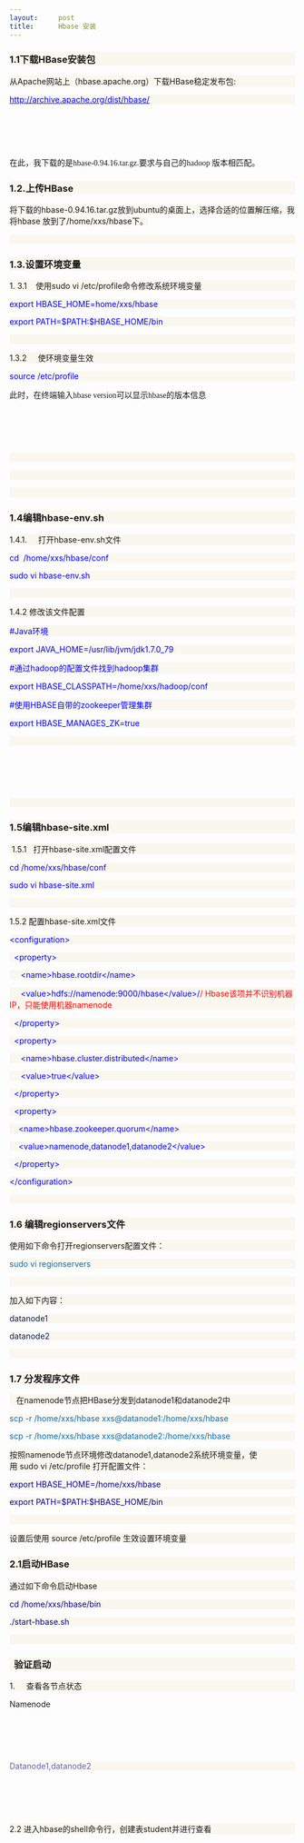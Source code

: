 ```yaml
---
layout:     post
title:      Hbase 安装
---
```

<div id="article_content" class="article_content clearfix csdn-tracking-statistics" data-pid="blog" data-mod="popu_307" data-dsm="post">
								            <link rel="stylesheet" href="https://csdnimg.cn/release/phoenix/template/css/ck_htmledit_views-f76675cdea.css">
						<div class="htmledit_views" id="content_views">
                
<h3 style="background:rgb(250,247,239);">1.1下载HBase安装包</h3>
<p style="background:rgb(250,247,239);">从Apache网站上（hbase.apache.org）下载HBase稳定发布包:</p>
<p style="background:rgb(250,247,239);"><a href="http://archive.apache.org/dist/hbase/" rel="nofollow"><span style="color:rgb(0,0,255);">http://archive.apache.org/dist/hbase/</span></a></p>
<h1> <img src="https://img-blog.csdn.net/20151109154238993?watermark/2/text/aHR0cDovL2Jsb2cuY3Nkbi5uZXQv/font/5a6L5L2T/fontsize/400/fill/I0JBQkFCMA==/dissolve/70/gravity/Center" alt=""></h1>
<p>在此，我下载的是<span style="font-family:Calibri;">hbase-0.94.16.tar.gz.</span><span style="font-family:'宋体';">要求与自己的</span><span style="font-family:Calibri;">hadoop </span><span style="font-family:'宋体';">版本相匹配。</span></p>
<h3 style="background:rgb(250,247,239);">1.2.上传HBase</h3>
<p><span style="background:rgb(250,247,239);">将下载的hbase-0.94.16.tar.gz放到ubuntu的桌面上，选择合适的位置解压缩，我将hbase 放到了/home/xxs/hbase下。</span></p>
<p style="background:rgb(250,247,239);"><span style="color:rgb(57,57,57);"> </span></p>
<h3 style="background:rgb(250,247,239);">1.3.设置环境变量</h3>
<p style="background:rgb(250,247,239);">1. 3.1    使用sudo vi /etc/profile命令修改系统环境变量</p>
<p style="background:rgb(250,247,239);"><span style="color:rgb(0,0,255);">export HBASE_HOME=home/xxs/hbase</span></p>
<p style="background:rgb(250,247,239);"><span style="color:rgb(0,0,255);">export PATH=$PATH:$HBASE_HOME/bin</span></p>
<p style="background:rgb(250,247,239);"><span style="color:rgb(57,57,57);"> </span></p>
<p style="background:rgb(250,247,239);">1.3.2     使环境变量生效</p>
<p style="background:rgb(250,247,239);"><span style="color:rgb(0,0,255);">source /etc/profile</span></p>
<p>此时，在终端输入<span style="font-family:Calibri;">hbase version</span><span style="font-family:'宋体';">可以显示</span><span style="font-family:Calibri;">hbase</span><span style="font-family:'宋体';">的版本信息</span></p>
<h1> <img src="https://img-blog.csdn.net/20151109154329261?watermark/2/text/aHR0cDovL2Jsb2cuY3Nkbi5uZXQv/font/5a6L5L2T/fontsize/400/fill/I0JBQkFCMA==/dissolve/70/gravity/Center" alt=""></h1>
<p style="background:rgb(250,247,239);"><span style="color:rgb(57,57,57);"> </span></p>
<p style="background:rgb(250,247,239);"><span style="color:rgb(57,57,57);"> </span></p>
<p style="background:rgb(250,247,239);"><span style="color:rgb(57,57,57);"> </span></p>
<h3 style="background:rgb(250,247,239);">1.4编辑hbase-env.sh</h3>
<p style="background:rgb(250,247,239);">1.4.1.     打开hbase-env.sh文件</p>
<p style="background:rgb(250,247,239);"><span style="color:rgb(0,0,255);">cd  /home/xxs/hbase/conf</span></p>
<p style="background:rgb(250,247,239);"><span style="color:rgb(0,0,255);">sudo vi hbase-env.sh</span></p>
<p style="background:rgb(250,247,239);"><span style="color:rgb(57,57,57);"> </span></p>
<p style="background:rgb(250,247,239);">1.4.2 修改该文件配置</p>
<p style="background:rgb(250,247,239);"><span style="color:rgb(0,0,255);">#Java环境</span></p>
<p style="background:rgb(250,247,239);"><span style="color:rgb(0,0,255);">export JAVA_HOME=/usr/lib/jvm/jdk1.7.0_79</span></p>
<p style="background:rgb(250,247,239);"><span style="color:rgb(0,0,255);">#通过hadoop的配置文件找到hadoop集群</span></p>
<p style="background:rgb(250,247,239);"><span style="color:rgb(0,0,255);">export HBASE_CLASSPATH=/home/xxs/hadoop/conf</span></p>
<p style="background:rgb(250,247,239);"><span style="color:rgb(0,0,255);">#使用HBASE自带的zookeeper管理集群</span></p>
<p style="background:rgb(250,247,239);"><span style="color:rgb(0,0,255);">export HBASE_MANAGES_ZK=true</span></p>
<p style="background:rgb(250,247,239);"> <img src="https://img-blog.csdn.net/20151109154957004?watermark/2/text/aHR0cDovL2Jsb2cuY3Nkbi5uZXQv/font/5a6L5L2T/fontsize/400/fill/I0JBQkFCMA==/dissolve/70/gravity/Center" alt=""></p>
<h1> <img src="https://img-blog.csdn.net/20151109155009820?watermark/2/text/aHR0cDovL2Jsb2cuY3Nkbi5uZXQv/font/5a6L5L2T/fontsize/400/fill/I0JBQkFCMA==/dissolve/70/gravity/Center" alt=""></h1>
<p style="background:rgb(250,247,239);"><span style="color:rgb(57,57,57);"> </span></p>
<h3 style="background:rgb(250,247,239);">1.5编辑hbase-site.xml</h3>
<p style="background:rgb(250,247,239);"> 1.5.1   打开hbase-site.xml配置文件</p>
<p style="background:rgb(250,247,239);"><span style="color:rgb(0,0,255);">cd /home/xxs/hbase/conf</span></p>
<p style="background:rgb(250,247,239);"><span style="color:rgb(0,0,255);">sudo vi hbase-site.xml</span></p>
<p style="background:rgb(250,247,239);"><span style="color:rgb(57,57,57);"> </span></p>
<p style="background:rgb(250,247,239);">1.5.2 配置hbase-site.xml文件</p>
<p style="background:rgb(250,247,239);"><span style="color:rgb(0,0,255);">&lt;configuration&gt;</span></p>
<p style="background:rgb(250,247,239);"><span style="color:rgb(0,0,255);"> </span><span style="color:rgb(0,0,255);"> </span><span style="color:rgb(0,0,255);">&lt;property&gt;</span></p>
<p style="background:rgb(250,247,239);"><span style="color:rgb(0,0,255);">    </span><span style="color:rgb(0,0,255);"> </span><span style="color:rgb(0,0,255);">&lt;name&gt;hbase.rootdir&lt;/name&gt;</span></p>
<p style="background:rgb(250,247,239);"><span style="color:rgb(0,0,255);">    </span><span style="color:rgb(0,0,255);"> </span><span style="color:rgb(0,0,255);">&lt;value&gt;hdfs://namenode:9000/hbase&lt;/value&gt;/</span><span style="color:rgb(255,0,0);">/ Hbase该项并不识别机器IP，只能使用机器namenode</span></p>
<p style="background:rgb(250,247,239);"><span style="color:rgb(0,0,255);"> </span><span style="color:rgb(0,0,255);"> </span><span style="color:rgb(0,0,255);">&lt;/property&gt;</span></p>
<p style="background:rgb(250,247,239);"><span style="color:rgb(0,0,255);"> </span><span style="color:rgb(0,0,255);"> </span><span style="color:rgb(0,0,255);">&lt;property&gt;</span></p>
<p style="background:rgb(250,247,239);"><span style="color:rgb(0,0,255);">    </span><span style="color:rgb(0,0,255);"> </span><span style="color:rgb(0,0,255);">&lt;name&gt;hbase.cluster.distributed&lt;/name&gt;</span></p>
<p style="background:rgb(250,247,239);"><span style="color:rgb(0,0,255);">    </span><span style="color:rgb(0,0,255);"> </span><span style="color:rgb(0,0,255);">&lt;value&gt;true&lt;/value&gt;</span></p>
<p style="background:rgb(250,247,239);"><span style="color:rgb(0,0,255);"> </span><span style="color:rgb(0,0,255);"> </span><span style="color:rgb(0,0,255);">&lt;/property&gt;</span></p>
<p style="background:rgb(250,247,239);"><span style="color:rgb(0,0,255);"> </span><span style="color:rgb(0,0,255);"> </span><span style="color:rgb(0,0,255);">&lt;property&gt;</span></p>
<p style="background:rgb(250,247,239);"><span style="color:rgb(0,0,255);">   </span><span style="color:rgb(0,0,255);"> </span><span style="color:rgb(0,0,255);">&lt;name&gt;hbase.zookeeper.quorum&lt;/name&gt;</span></p>
<p style="background:rgb(250,247,239);"><span style="color:rgb(0,0,255);">   </span><span style="color:rgb(0,0,255);"> </span><span style="color:rgb(0,0,255);">&lt;value&gt;namenode,datanode1,datanode2&lt;/value&gt;</span></p>
<p style="background:rgb(250,247,239);"><span style="color:rgb(0,0,255);"> </span><span style="color:rgb(0,0,255);"> </span><span style="color:rgb(0,0,255);">&lt;/property&gt;</span></p>
<p style="background:rgb(250,247,239);"><span style="color:rgb(0,0,255);">&lt;/configuration&gt;</span></p>
<p style="background:rgb(250,247,239);"><span style="color:rgb(57,57,57);"> </span></p>
<h3 style="background:rgb(250,247,239);">1.6 编辑regionservers文件</h3>
<p style="background:rgb(250,247,239);">使用如下命令打开regionservers配置文件：</p>
<p style="background:rgb(250,247,239);"><span style="color:rgb(0,112,192);">sudo vi regionservers</span></p>
<p style="background:rgb(250,247,239);"><span style="color:rgb(57,57,57);"> </span></p>
<p style="background:rgb(250,247,239);">加入如下内容：</p>
<p style="background:rgb(250,247,239);"><span style="color:rgb(0,32,96);">datanode1</span></p>
<p style="background:rgb(250,247,239);"><span style="color:rgb(0,32,96);">datanode2</span></p>
<p style="background:rgb(250,247,239);"><span style="color:rgb(57,57,57);"> </span></p>
<h3 style="background:rgb(250,247,239);">1.7 分发程序文件</h3>
<p style="background:rgb(250,247,239);">   在namenode节点把HBase分发到datanode1和datanode2中</p>
<p style="background:rgb(250,247,239);"><span style="color:rgb(0,112,192);">scp -r /home/xxs/hbase xxs@datanode1:/home/xxs/hbase</span></p>
<p style="background:rgb(250,247,239);"><span style="color:rgb(0,112,192);">scp -r /home/xxs/hbase xxs@datanode</span><span style="color:rgb(0,112,192);">2</span><span style="color:rgb(0,112,192);">:/home/xxs/hbase</span></p>
<p style="background:rgb(250,247,239);">按照namenode节点环境修改datanode1,datanode2系统环境变量，使用 sudo vi /etc/profile 打开配置文件：</p>
<p style="background:rgb(250,247,239);"><span style="color:rgb(0,0,153);">export HBASE_HOME=/home/xxs/hbase</span></p>
<p style="background:rgb(250,247,239);"><span style="color:rgb(0,0,153);">export PATH=$PATH:$HBASE_HOME/bin</span></p>
<p style="background:rgb(250,247,239);"><span style="color:rgb(57,57,57);"> </span></p>
<p style="background:rgb(250,247,239);">设置后使用 source /etc/profile 生效设置环境变量</p>
<h3 style="background:rgb(250,247,239);">2.1启动HBase</h3>
<p style="background:rgb(250,247,239);">通过如下命令启动Hbase</p>
<p style="background:rgb(250,247,239);"><span style="color:rgb(0,0,153);">cd /home/xxs/hbase/bin</span></p>
<p style="background:rgb(250,247,239);"><span style="color:rgb(0,0,153);">./start-hbase.sh</span></p>
<p style="background:rgb(250,247,239);"><span style="color:rgb(57,57,57);"> <img src="https://img-blog.csdn.net/20151109155107952?watermark/2/text/aHR0cDovL2Jsb2cuY3Nkbi5uZXQv/font/5a6L5L2T/fontsize/400/fill/I0JBQkFCMA==/dissolve/70/gravity/Center" alt=""></span></p>
<h3 style="background:rgb(250,247,239);">  验证启动</h3>
<p style="background:rgb(250,247,239);">1.     查看各节点状态</p>
<p>Namenode</p>
<h1> <img src="https://img-blog.csdn.net/20151109155141563?watermark/2/text/aHR0cDovL2Jsb2cuY3Nkbi5uZXQv/font/5a6L5L2T/fontsize/400/fill/I0JBQkFCMA==/dissolve/70/gravity/Center" alt=""></h1>
<p style="background:rgb(250,247,239);"><span style="color:rgb(100,102,179);">D</span><span style="color:rgb(100,102,179);">atanode1,datanode2</span></p>
<h1> <img src="https://img-blog.csdn.net/20151109155205423?watermark/2/text/aHR0cDovL2Jsb2cuY3Nkbi5uZXQv/font/5a6L5L2T/fontsize/400/fill/I0JBQkFCMA==/dissolve/70/gravity/Center" alt=""></h1>
<p style="background:rgb(250,247,239);">2.2 进入hbase的shell命令行，创建表student并进行查看</p>
<h1> <img src="https://img-blog.csdn.net/20151109155232968?watermark/2/text/aHR0cDovL2Jsb2cuY3Nkbi5uZXQv/font/5a6L5L2T/fontsize/400/fill/I0JBQkFCMA==/dissolve/70/gravity/Center" alt=""></h1>
<div><img src="https://img-blog.csdn.net/20151109155246107?watermark/2/text/aHR0cDovL2Jsb2cuY3Nkbi5uZXQv/font/5a6L5L2T/fontsize/400/fill/I0JBQkFCMA==/dissolve/70/gravity/Center" alt=""><br></div>
<p> </p>
<p> </p>
            </div>
                </div>
